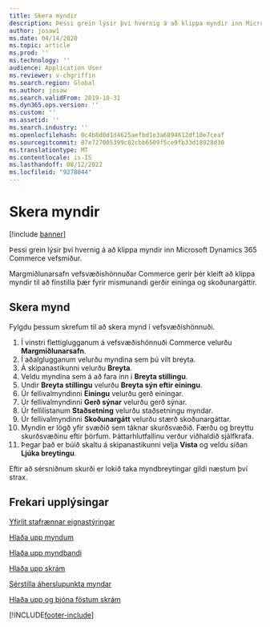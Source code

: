 ```yaml
---
title: Skera myndir
description: Þessi grein lýsir því hvernig á að klippa myndir inn Microsoft Dynamics 365 Commerce vefsmiður.
author: josaw1
ms.date: 04/14/2020
ms.topic: article
ms.prod: ''
ms.technology: ''
audience: Application User
ms.reviewer: v-chgriffin
ms.search.region: Global
ms.author: josaw
ms.search.validFrom: 2019-10-31
ms.dyn365.ops.version: ''
ms.custom: ''
ms.assetid: ''
ms.search.industry: ''
ms.openlocfilehash: 0c4b8d0d1d4625aefbd1e3a6894612df10e7ceaf
ms.sourcegitcommit: 87e727005399c82cbb6509f5ce9fb33d18928d30
ms.translationtype: MT
ms.contentlocale: is-IS
ms.lasthandoff: 08/12/2022
ms.locfileid: "9278044"
---
```

# <a name="crop-images"></a>Skera myndir

[!include [banner](includes/banner.md)]

Þessi grein lýsir því hvernig á að klippa myndir inn Microsoft Dynamics 365 Commerce vefsmiður.

Margmiðlunarsafn vefsvæðishönnuðar Commerce gerir þér kleift að klippa myndir til að fínstilla þær fyrir mismunandi gerðir eininga og skoðunargáttir.

## <a name="crop-an-image"></a>Skera mynd

Fylgdu þessum skrefum til að skera mynd í vefsvæðishönnuði.

1. Í vinstri flettiglugganum á vefsvæðishönnuði Commerce velurðu **Margmiðlunarsafn**.
1. Í aðalglugganum velurðu myndina sem þú vilt breyta.
1. Á skipanastikunni velurðu **Breyta**.
1. Veldu myndina sem á að fara inn í **Breyta stillingu**.
1. Undir **Breyta stillingu** velurðu **Breyta sýn eftir einingu**.
1. Úr fellivalmyndinni **Einingu** velurðu gerð einingar.
1. Úr fellivalmyndinni **Gerð sýnar** velurðu gerð sýnar.
1. Úr fellilistanum **Staðsetning** velurðu staðsetningu myndar.
1. Úr fellivalmyndinni **Skoðunargátt** velurðu stærð skoðunargáttar.
1. Myndin er lögð yfir svæðið sem táknar skurðsvæðið. Færðu og breyttu skurðsvæðinu eftir þörfum. Þáttarhlutfallinu verður viðhaldið sjálfkrafa.
1. Þegar það er búið skaltu á skipanastikunni velja **Vista** og veldu síðan **Ljúka breytingu**. 

Eftir að sérsniðnum skurði er lokið taka myndbreytingar gildi næstum því strax.

## <a name="additional-resources"></a>Frekari upplýsingar

[Yfirlit stafrænnar eignastýringar](dam-overview.md)

[Hlaða upp myndum](dam-upload-images.md)

[Hlaða upp myndbandi](dam-upload-video.md)

[Hlaða upp skrám](dam-upload-files.md)

[Sérstilla áherslupunkta myndar](dam-custom-focal-point.md)

[Hlaða upp og þjóna föstum skrám](upload-serve-static-files.md)


[!INCLUDE[footer-include](../includes/footer-banner.md)]
